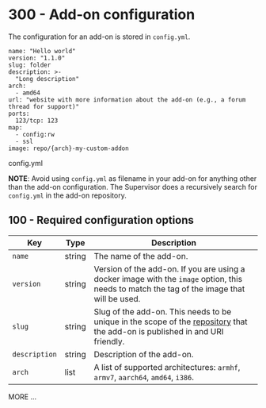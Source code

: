 # 300 - Add-on configuration

The configuration for an add-on is stored in ```config.yml```.

```
name: "Hello world"
version: "1.1.0"
slug: folder
description: >-
  "Long description"
arch:
  - amd64
url: "website with more information about the add-on (e.g., a forum thread for support)"
ports:
  123/tcp: 123
map:
  - config:rw
  - ssl
image: repo/{arch}-my-custom-addon
```

config.yml

**NOTE**: Avoid using ```config.yml``` as filename in your add-on for anything other than the add-on configuration. The Supervisor does a recursively search for ```config.yml``` in the add-on repository.

## 100 - Required configuration options

| Key | Type | Description |
| -- | -- | -- |
| ```name``` | string | The name of the add-on. |
| ```version``` | string | Version of the add-on. If you are using a docker image with the ```image``` option, this needs to match the tag of the image that will be used. |
| ```slug``` | string | Slug of the add-on. This needs to be unique in the scope of the [repository](https://developers.home-assistant.io/docs/add-ons/repository) that the add-on is published in and URI friendly. |
| ```description``` | string | Description of the add-on. |
| ```arch``` | list | A list of supported architectures: ```armhf```, ```armv7```, ```aarch64```, ```amd64```, ```i386```. |


MORE ...

